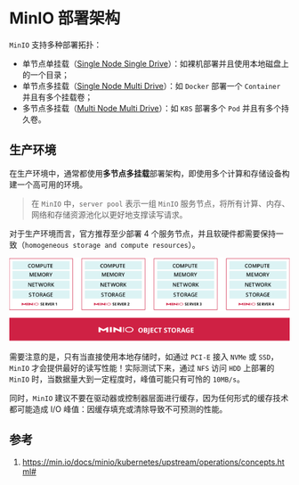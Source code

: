 # MinIO 部署架构

`MinIO` 支持多种部署拓扑：

- 单节点单挂载（[Single Node Single Drive](https://min.io/docs/minio/kubernetes/upstream/operations/install-deploy-manage/deploy-minio-tenant.html#minio-snsd)）：如裸机部署并且使用本地磁盘上的一个目录；
- 单节点多挂载（[Single Node Multi Drive](https://min.io/docs/minio/kubernetes/upstream/operations/install-deploy-manage/deploy-minio-tenant.html#minio-snmd)）：如 `Docker` 部署一个 `Container` 并且有多个挂载卷；
- 多节点多挂载（[Multi Node Multi Drive](https://min.io/docs/minio/kubernetes/upstream/operations/install-deploy-manage/deploy-minio-tenant.html#minio-mnmd)）：如 `K8S` 部署多个 `Pod` 并且有多个持久卷。

## 生产环境

在生产环境中，通常都使用**多节点多挂载**部署架构，即使用多个计算和存储设备构建一个高可用的环境。

> 在 `MinIO` 中，`server pool` 表示一组 `MinIO` 服务节点，将所有计算、内存、网络和存储资源池化以更好地支撑读写请求。

对于生产环境而言，官方推荐至少部署 4 个服务节点，并且软硬件都需要保持一致（`homogeneous storage and compute resources`）。

![1703395756462](image/部署架构/1703395756462.png)

需要注意的是，只有当直接使用本地存储时，如通过 `PCI-E` 接入 `NVMe` 或 `SSD`，`MinIO` 才会提供最好的读写性能！实际测试下来，通过 `NFS` 访问 `HDD` 上部署的 `MinIO` 时，当数据量大到一定程度时，峰值可能只有可怜的 `10MB/s`。

同时，`MinIO` 建议不要在驱动器或控制器层面进行缓存，因为任何形式的缓存技术都可能造成 I/O 峰值：因缓存填充或清除导致不可预测的性能。


## 参考

1. https://min.io/docs/minio/kubernetes/upstream/operations/concepts.html#
